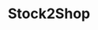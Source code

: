 ---
title: "Stock2Shop"
seoTitle: "Stock2Shop"
seoDescription: "Stock2Shop integrates your ERP / Accounting system with your B2B and B2C ecommerce websites. Streamline your workflow, simplify ordering and free up time to build your business. Find out more!"
---